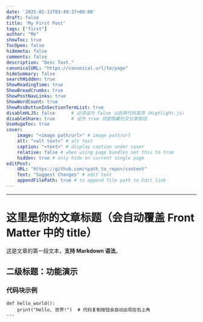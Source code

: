```yaml
---
date: '2025-02-13T03:49:37+08:00'
draft: false
title: 'My First Post'
tags: ["first"]
author: "Me"
showToc: true
TocOpen: false
hidemeta: false
comments: false
description: "Desc Text."
canonicalURL: "https://canonical.url/to/page"
hideSummary: false
searchHidden: true
ShowReadingTime: true
ShowBreadCrumbs: true
ShowPostNavLinks: true
ShowWordCount: true
ShowRssButtonInSectionTermList: true
disableHLJS: false      # 必须设为 false 以启用代码高亮（Highlight.js）
disableShare: true      # 设为 true 彻底隐藏社交分享按钮
UseHugoToc: true
cover:
    image: "<image path/url>" # image path/url
    alt: "<alt text>" # alt text
    caption: "<text>" # display caption under cover
    relative: false # when using page bundles set this to true
    hidden: true # only hide on current single page
editPost:
    URL: "https://github.com/<path_to_repo>/content"
    Text: "Suggest Changes" # edit text
    appendFilePath: true # to append file path to Edit link
---
```

---
<!-- 从这里开始写你的正文内容 -->
# 这里是你的文章标题（会自动覆盖 Front Matter 中的 title）

这是文章的第一段文本，**支持 Markdown 语法**。

## 二级标题：功能演示

### 代码块示例
```
def hello_world():
    print("Hello, 世界!")  # 代码复制按钮会自动出现在右上角
---
